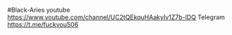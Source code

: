 #Black-Aries 
 youtube https://www.youtube.com/channel/UC2tQEkquHAakyIv1Z7b-lDQ
 Telegram https://t.me/fuckyou506
